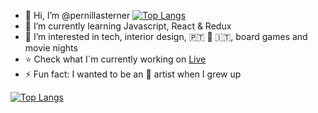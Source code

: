 
- 👋 Hi, I’m @pernillasterner																																					[![Top Langs](https://github-readme-stats.vercel.app/api/top-langs/?username=pernillasterner&show_icons=true&theme=aura_dark)](https://github.com/anuraghazra/github-readme-stats)
- 🌱 I’m currently learning Javascript, React & Redux
- 🍿 I’m interested in tech, interior design, 🇵🇹 🫶 🇮🇹, board games and movie nights
- ⭐️ Check what I´m currently working on [Live](https://pernillasterner.netlify.app/)
- ⚡ Fun fact: I wanted to be an 🎤 artist when I grew up


[![Top Langs](https://github-readme-stats.vercel.app/api/top-langs/?username=pernillasterner&show_icons=true&theme=aura_dark)](https://github.com/anuraghazra/github-readme-stats)
